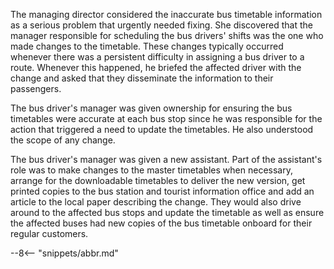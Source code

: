 <!-- SPDX-License-Identifier: CC-BY-4.0 -->
<!-- Copyright Contributors to the ODPi Egeria project 2020. -->

The managing director considered the inaccurate bus timetable information as a serious problem that urgently needed fixing.  She discovered that the manager responsible for scheduling the bus drivers' shifts was the one who made changes to the timetable.  These changes typically occurred whenever there was a persistent difficulty in assigning a bus driver to a route.  Whenever this happened, he briefed the affected driver with the change and asked that they disseminate the information to their passengers.

The bus driver's manager was given ownership for ensuring the bus timetables were accurate at each bus stop since he was responsible for the action that triggered a need to update the timetables.  He also understood the scope of any change.

The bus driver's manager was given a new assistant.  Part of the assistant's role was to make changes to the master timetables when necessary, arrange for the downloadable timetables to deliver the new version, get printed copies to the bus station and tourist information office and add an article to the local paper describing the change.  They would also drive around to the affected bus stops and update the timetable as well as ensure the affected buses had new copies of the bus timetable onboard for their regular customers.

--8<-- "snippets/abbr.md"